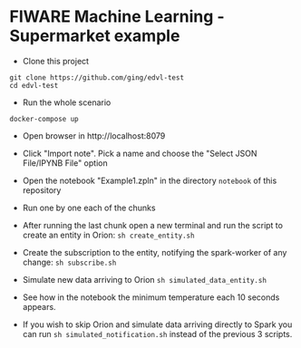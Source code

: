 # FIWARE Machine Learning - Supermarket example

* Clone this project
```shell
git clone https://github.com/ging/edvl-test
cd edvl-test
```

* Run the whole scenario
```shell
docker-compose up
```

* Open browser in http://localhost:8079

* Click "Import note". Pick a name and choose the "Select JSON File/IPYNB File" option

* Open the notebook "Example1.zpln" in the directory ``notebook`` of this repository

* Run one by one each of the chunks

* After running the last chunk open a new terminal and run the script to create an entity in Orion: ```sh create_entity.sh```

* Create the subscription to the entity, notifying the spark-worker of any change: ```sh subscribe.sh```

* Simulate new data arriving to Orion ```sh simulated_data_entity.sh```

* See how in the notebook the minimum temperature each 10 seconds appears.

* If you wish to skip Orion and simulate data arriving directly to Spark you can run ```sh simulated_notification.sh``` instead of the previous 3 scripts.
